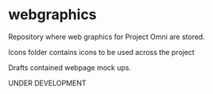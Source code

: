 webgraphics
===========
Repository where web graphics for Project Omni are stored.

Icons folder contains icons to be used across the project

Drafts contained webpage mock ups. 

UNDER DEVELOPMENT
